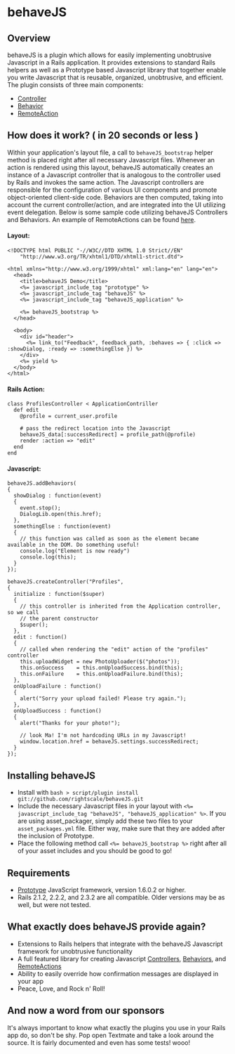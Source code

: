 behaveJS
========

Overview
--------

  behaveJS is a plugin which allows for easily implementing unobtrusive Javascript in a Rails application.
  It provides extensions to standard Rails helpers as well as a Prototype based Javascript library that together
  enable you write Javascript that is reusable, organized, unobtrusive, and efficient. 
  The plugin consists of three main components:

* [Controller](http://wiki.github.com/rightscale/behaveJS/controller "Controller")
* [Behavior](http://wiki.github.com/rightscale/behaveJS/behavior "Behavior")
* [RemoteAction](http://wiki.github.com/rightscale/behaveJS/remoteaction "RemoteAction")
  
How does it work? ( in 20 seconds or less )
-------------------------------------------

  Within your application's layout file, a call to `behaveJS_bootstrap` helper method is placed
  right after all necessary Javascript files. Whenever an action is rendered using this layout, 
  behaveJS automatically creates an instance of a Javascript controller that is analogous to the controller
  used by Rails and invokes the same action. The Javascript controllers are responsible for the configuration
  of various UI components and promote object-oriented client-side code. Behaviors are then computed, taking into 
  account the current controller/action, and are integrated into the UI utilizing event delegation. Below is some 
  sample code utilizing behaveJS Controllers and Behaviors. An example of RemoteActions can be found [here](http://wiki.github.com/rightscale/behaveJS/remoteactions "RemoteAction").

#### Layout: ####
  
    <!DOCTYPE html PUBLIC "-//W3C//DTD XHTML 1.0 Strict//EN"
    	"http://www.w3.org/TR/xhtml1/DTD/xhtml1-strict.dtd">
    
    <html xmlns="http://www.w3.org/1999/xhtml" xml:lang="en" lang="en">
      <head>
        <title>behaveJS Demo</title>
        <%= javascript_include_tag "prototype" %>
        <%= javascript_include_tag "behaveJS" %>
        <%= javascript_include_tag "behaveJS_application" %>
    
        <%= behaveJS_bootstrap %>
      </head>
    
      <body>
        <div id="header">
          <%= link_to("Feedback", feedback_path, :behaves => { :click => :showDialog, :ready => :somethingElse }) %>
        </div>
        <%= yield %>
      </body>
    </html>
  
#### Rails Action: ####
  
    class ProfilesController < ApplicationContriller  
      def edit
        @profile = current_user.profile
        
        # pass the redirect location into the Javascript
        behaveJS_data[:successRedirect] = profile_path(@profile)
        render :action => "edit"
      end
    end
    
#### Javascript: ####
    
    behaveJS.addBehaviors(
    {
      showDialog : function(event)
      {
        event.stop();
        DialogLib.open(this.href);
      },
      somethingElse : function(event)
      {
        // this function was called as soon as the element became available in the DOM. Do something useful!
        console.log("Element is now ready")
        console.log(this);
      }
    });
  
    behaveJS.createController("Profiles",
    {
      initialize : function($super)
      {
        // this controller is inherited from the Application controller, so we call 
        // the parent constructor
        $super();
      },
      edit : function()
      {
        // called when rendering the "edit" action of the "profiles" controller
        this.uploadWidget = new PhotoUploader($("photos"));
        this.onSuccess    = this.onUploadSuccess.bind(this);
        this.onFailure    = this.onUploadFailure.bind(this);
      },
      onUploadFailure : function()
      {
        alert("Sorry your upload failed! Please try again.");
      },
      onUploadSuccess : function()
      {
        alert("Thanks for your photo!");
        
        // look Ma! I'm not hardcoding URLs in my Javascript!
        window.location.href = behaveJS.settings.successRedirect;
      }
    });

Installing behaveJS
------------------

* Install with `bash > script/plugin install git://github.com/rightscale/behaveJS.git`
* Include the necessary Javascript files in your layout with `<%= javascript_include_tag "behaveJS", "behaveJS_application" %>`. If you are using asset_packager, simply add these two files to your `asset_packages.yml` file. Either way, make sure that they are added after the inclusion of Prototype.
* Place the following method call `<%= behaveJS_bootstrap %>` right after all of your asset includes and you should be good to go!

Requirements
------------

* [Prototype](http://prototypejs.org/ "Prototype") JavaScript framework, version 1.6.0.2 or higher. 
* Rails 2.1.2, 2.2.2, and 2.3.2 are all compatible. Older versions may be as well, but were not tested.
  
What exactly does behaveJS provide again?
-----------------------------------------

* Extensions to Rails helpers that integrate with the behaveJS Javascript framework for unobtrusive functionality
* A full featured library for creating Javascript [Controllers](http://wiki.github.com/rightscale/behaveJS/controller "Controllers"), [Behaviors](http://wiki.github.com/rightscale/behaveJS/behavior "Behaviors"), and [RemoteActions](http://wiki.github.com/rightscale/behaveJS/remoteaction "RemoteActions")
* Ability to easily override how confirmation messages are displayed in your app
* Peace, Love, and Rock n' Roll!

And now a word from our sponsors
--------------------------------
  
  It's always important to know what exactly the plugins you use in your Rails app do, so don't be shy. 
  Pop open Textmate and take a look around the source. It is fairly documented and even has some tests! wooo!